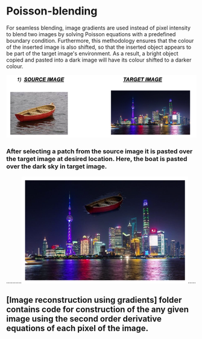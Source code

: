 # Poisson-blending

For seamless blending, image gradients are used instead of pixel intensity to blend two images by solving Poisson equations with a predefined boundary condition. Furthermore, this methodology ensures that the colour of the inserted image is also shifted, so that the inserted object appears to be part of the target image's environment. As a result, a bright object copied and pasted into a dark image will have its colour shifted to a darker colour.

![first.png](first.png)
### After selecting a patch from the source image it is pasted over the target image at desired location. Here, the boat is pasted over the dark sky in target image.
..........![second.png](second.png).....


## [Image reconstruction using gradients] folder contains code for construction of the any given image using the second order derivative equations of each pixel of the image.
